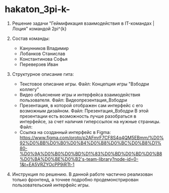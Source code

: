 # hakaton_3pi-k-
1. Решение задачи "Геймификация взаимодействия в IT-командах | Лоция" командой 2pi^{k}

2. Состав команды:
	- Канунников Владимир
	- Лобанков Станислав
	- Константинова Софья
	- Переверзев Иван

3. Структурное описание гита:
	- Текстовое описание игры. Файл: Концепция игры "Взбодри коллегу"
	- Видео объяснение игры и интерфейса взаимодействия пользователя. Файл: Видеопрезентация_Взбодри
	- Презентация, в которой отображен сам интерфейс с его возможным дизайном. Файл: Презентация_Взбодри
В этой презентации есть возможность лучше разобраться в интерфейсе, за счет наличия гиперссылок на нужные страницы. Файл:
	- Ссылка на созданный интерфейс в Figma:
 https://www.figma.com/proto/p2AFmrF7CF8S4q4QM5EBmm/%D0%92%D0%BB%D0%B0%D0%B4%D0%B8%D0%BC%D0%B8%D1%80-%D0%9A%D0%B0%D0%BD%D1%83%D0%BD%D0%BD%D0%B8%D0%BA%D0%BE%D0%B2's-team-library?node-id=0-1&t=EA5VRZYOcPP9iRTt-1

4. Инструкция по решению. 
	 В данной работе частично реализован только фронтенд, а точнее подробно продемонстрирован пользовательский интерфейс игры.
